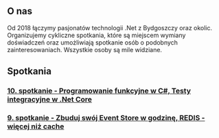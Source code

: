 ## O nas

Od 2018 łączymy pasjonatów technologii .Net z Bydgoszczy oraz okolic. Organizujemy cykliczne spotkania, które są miejscem wymiany doświadczeń oraz umożliwiają spotkanie osób o podobnych zainteresowaniach. Wszystkie osoby są mile widziane.

## Spotkania

### [10. spotkanie - Programowanie funkcyjne w C#, Testy integracyjne w .Net Core](./2020/11/27/10-spotkanie-bug-net.md)

### [9. spotkanie - Zbuduj swój Event Store w godzinę, REDIS - więcej niż cache](./2020/10/20/9-spotkanie-bug-net.md)
